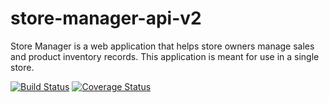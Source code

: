 # store-manager-api-v2
Store Manager is a web application that helps store owners manage sales and product inventory records. This application is meant for use in a single store.

[![Build Status](https://travis-ci.com/kipruto/store-manager-api-v2.svg?branch=develop)](https://travis-ci.com/kipruto/store-manager-api-v2)
[![Coverage Status](https://coveralls.io/repos/github/kipruto/store-manager-api-v2/badge.svg?branch=develop)](https://coveralls.io/github/kipruto/store-manager-api-v2?branch=develop)

